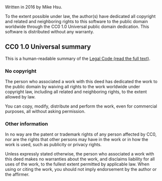 Written in 2016 by Mike Hsu.

To the extent possible under law, the author(s) have dedicated all copyright 
and related and neighboring rights to this software to the public domain 
worldwide through the CC0 1.0 Universal public domain dedication.
This software is distributed without any warranty.

## CC0 1.0 Universal summary

This is a human-readable summary of the [Legal Code (read the full text)](https://creativecommons.org/publicdomain/zero/1.0/legalcode).

### No copyright

The person who associated a work with this deed has dedicated the work to
the public domain by waiving all rights to the work worldwide
under copyright law, including all related and neighboring rights, to the
extent allowed by law.

You can copy, modify, distribute and perform the work, even for commercial
purposes, all without asking permission.

### Other information

In no way are the patent or trademark rights of any person affected by CC0,
nor are the rights that other persons may have in the work or in how the
work is used, such as publicity or privacy rights.

Unless expressly stated otherwise, the person who associated a work with
this deed makes no warranties about the work, and disclaims liability for
all uses of the work, to the fullest extent permitted by applicable law.
When using or citing the work, you should not imply endorsement by the
author or the affirmer.
